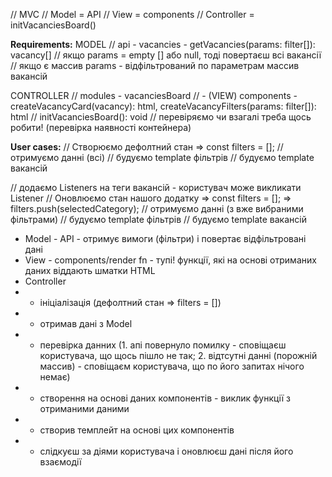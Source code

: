 // MVC
// Model = API
// View = components
// Controller = initVacanciesBoard()

**Requirements:**
MODEL
// api - vacancies - getVacancies(params: filter[]): vacancy[]
// якщо params = empty [] або null, тоді повертаєш всі вакансії
// якщо є массив params - відфільтрований по параметрам массив вакансій


CONTROLLER
// modules - vacanciesBoard
// - (VIEW) components - createVacancyCard(vacancy): html, createVacancyFilters(params: filter[]): html
// initVacanciesBoard(): void
// перевіряємо чи взагалі треба щось робити! (перевірка наявності контейнера)


**User cases:**
// Створюємо дефолтний стан => const filters = [];
// отримуємо данні (всі)
// будуємо template фільтрів
// будуємо template вакансій

// додаємо Listeners на теги вакансій - користувач може викликати Listener
// Оновлюємо стан нашого додатку => const filters = []; => filters.push(selectedCategory);
// отримуємо данні (з вже вибраними фільтрами)
// будуємо template фільтрів
// будуємо template вакансій


- Model - API - отримує вимоги (фільтри) і повертає відфільтровані дані
- View - components/render fn - тупі! функції, які на основі отриманих даних віддають шматки HTML
- Controller
- - ініціалізація (дефолтний стан => filters = [])
- - отримав дані з Model
- - перевірка данних (1. апі повернуло помилку - сповіщаєш користувача, що щось пішло не так; 2. відтсутні данні (порожній массив) - сповіщаєм користувача, що по його запитах нічого немає)
- - створення на основі даних компонентів - виклик функції з отриманими даними
- - створив темплейт на основі цих компонентів
- - слідкуєш за діями користувача і оновлюєш дані після його взаємодії
